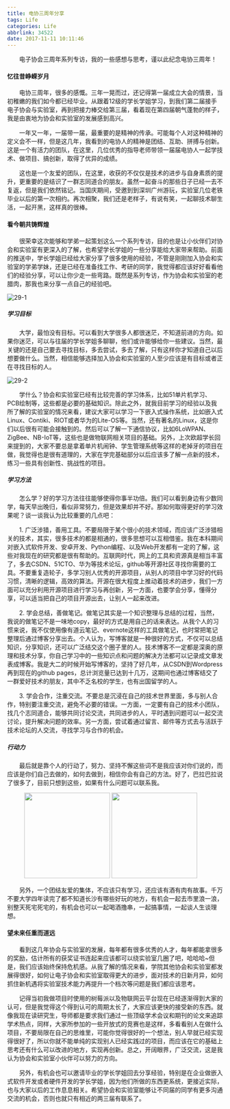 ```yaml
---
title: 电协三周年分享
tags: Life
categories: Life
abbrlink: 34522
date: 2017-11-11 10:11:46
---
```


　　电子协会三周年系列专访，我的一些感想与思考，谨以此纪念电协三周年！

<!--more-->

#### 忆往昔峥嵘岁月

　　电协三周年，很多的感慨。三年一晃而过，还记得第一届成立大会的情景，当初稚嫩的我们如今都已经毕业。从跟着12级的学长学姐学习，到我们第二届接手电子协会与实验室，再到把接力棒交给第三届，看着现在第四届朝气蓬勃的样子，我是由衷地为协会和实验室的发展感到高兴。

　　一年又一年，一届带一届，最重要的是精神的传承。可能每个人对这种精神的定义会不一样，但是这几年，我看到的电协人的精神是团结、互助、拼搏与创新。这是一个有活力的团队，在这里，几位优秀的指导老师带领一届届电协人一起学技术、做项目、搞创新，取得了优异的成绩。

　　这也是一个友爱的团队，在这里，收获的不仅仅是技术的进步与自身素质的提升，更重要的是结识了一群志同道合的朋友。虽然一起奋斗的那些日子已经一去不复返，但是我们依然铭记。当国庆期间，受邀到到深圳广州游玩，实验室几位老铁毕业以后的第一次相约。再次相聚，我们还是老样子，有说有笑，一起聊技术聊生活，一起开黑，这样真的很棒。

#### 看今朝共铸辉煌

 　　很荣幸这次能够和学弟一起策划这么一个系列专访，目的也是让小伙伴们对协会和实验室有更深入的了解，也希望学长学姐的一些分享能给大家带来帮助。前面的推送中，学长学姐已经给大家分享了很多使用的经验，不管是刚刚加入协会和实验室的学弟学妹，还是已经在准备找工作、考研的同学，我觉得都应该好好看看他们的经验分享，可以让你少走一些弯路。既然是系列专访，作为协会和实验室的老腊肉，那我也来分享一点自己的经验吧。

![29-1](http://fzy-blog.oss-cn-shenzhen.aliyuncs.com/2017/10/29-1.jpg)

##### 学习目标

 　　大学，最怕没有目标。可以看到大学很多人都很迷茫，不知道前进的方向。如果你迷茫，可以与往届的学长学姐多聊聊，他们或许能够给你一些建议。当然，最关键的还是自己要去寻找目标，多去尝试，多去了解，只有这样你才知道自己以后想要做什么。当然，相信能够选择加入协会和实验室的人至少应该是有目标或者正在寻找目标的人。

![29-2](http://fzy-blog.oss-cn-shenzhen.aliyuncs.com/2017/10/29-2.jpg)

　　学什么？协会和实验室已经有比较完善的学习体系，比如51单片机学习、PCB绘制等，这些都是必要的基础知识。除此之外，就我目前学习的经验以及我所了解的实验室的情况来看，建议大家可以学习一下嵌入式操作系统，比如嵌入式Linux、Contiki、RIOT或者华为的Lite-OS等。当然，还有著名的Linux，这是你们以后很有可能会接触到的。然后可以了解一下通信协议，比如6LoWPAN、ZigBee、NB-IoT等，这些也是做物联网相关项目的基础。另外，上次欧超学长回来提到的，大家不要总是拿着单片机闹钟、学生管理系统等这样的老掉牙的项目在做，我觉得也是很有道理的，大家在学完基础部分以后应该多了解一点新的技术，练习一些具有创新性、挑战性的项目。

##### 学习方法

　　怎么学？好的学习方法往往能够使得你事半功倍。我们可以看到身边有少数同学，每天早出晚归，看似非常努力，但是效果却并不好。那如何取得更好的学习效果呢？谈一谈我认为比较重要的几点吧：

　　1. 广泛涉猎，善用工具。不要局限于某个很小的技术领域，而应该广泛涉猎相关的技术，其实，很多技术的都是相通的，很多思想可以互相借鉴。我在本科期间对嵌入式软件开发、安卓开发、Python编程、以及Web开发都有一定的了解，这些对我现在的研究都是很有帮助的。互联网时代，网上的工具和资源真是相当丰富了，多去CSDN、51CTO、华为等技术论坛，github等开源社区寻找你需要的工具。不要重复造轮子，多学习别人优秀的开源项目，从别人的项目中学习好的代码习惯，清晰的逻辑，高效的算法。开源在很大程度上推动着技术的进步，我们一方面可以充分利用开源项目进行学习与再创新，另一方面，也要学会分享，懂得分享，可以适当把自己的项目开源出去，让别人一起来改进。

　　2. 学会总结，善做笔记。做笔记其实是一个知识整理与总结的过程，当然，我说的做笔记不是一味地copy，最好的方式是用自己的话来表达。从我个人的习惯来说，我不仅使用像有道云笔记、evernote这样的工具做笔记，也时常把笔记整理后通过博客分享出去。个人认为，写博客就是一种很好的方式，不仅可以总结知识，分享知识，还可以广泛结交这个圈子里的人。技术博客不一定都是深奥的原理和技术分享，你自己学习中的一些知识点和问题的解决方法都可以记录成文章发表成博客。我是大二的时候开始写博客的，坚持了好几年，从CSDN到Wordpress再到现在的github pages，总计浏览量已达到十几万，这期间也通过博客结交了一群爱好技术的朋友，其中不乏名校的学生，也有出国留学的人。

　　3. 学会合作，注重交流。不要总是沉浸在自己的技术世界里面，多与别人合作，特别要注重交流，避免不必要的错误。一方面，一定要有自己的技术小团队，找几个志同道合，能够共同讨论交流，共同进步的人，平时遇到问题可以一起交流讨论，提升解决问题的效率。另一方面，尝试着通过留言、邮件等方式去与活跃于技术论坛的人交流，寻找学习与合作的机会。

##### 行动力

　　最后就是靠个人的行动了，努力、坚持不懈这些词不是我应该对你们说的，而应该是你们自己去做的，如何去做到，相信你会有自己的方法。好了，巴拉巴拉说了很多了，目前只想到这些，如果有什么问题可以联系我。

<figure class="half">
    <img src="http://fzy-blog.oss-cn-shenzhen.aliyuncs.com/2017/10/29-5.jpg" width="200">
    <img src="http://fzy-blog.oss-cn-shenzhen.aliyuncs.com/2017/10/29-4.jpg" width="200">
</figure>


　　另外，一个团结友爱的集体，不应该只有学习，还应该有酒有肉有故事。千万不要大学四年读完了都不知道长沙有哪些好玩的地方，有机会一起去市里浪一浪，别整天死宅死宅的，有机会也可以一起喝酒撸串，一起搞事情，一起谈人生谈理想。

#### 望未来任重而道远

　　看到这几年协会与实验室的发展，每年都有很多优秀的人才，每年都能拿很多的奖励，估计所有的获奖证书连起来应该都可以绕实验室几圈了吧，哈哈哈~但是，我们应该始终保持危机感。从我了解的情况来看，学院其他协会和实验室都发展得很好，如何让电子协会和实验室取得更大的进步，面对技术的日新月异，如何抓住新机遇将实验室技术能力再提升一个档次等问题是我们都应该思考。

　　记得当初我做项目时使用的树莓派以及物联网云平台现在已经逐渐得到大家的认可，但是我觉得这个得到认可的周期太长了，大家应该更快的接受新的东西。就像我现在读研究生，导师都是要求我们通过一些顶级学术会议和期刊的论文来追踪学术热点，同样，大家所参加的一些开放式的竞赛也是这样，多看看别人在做什么项目，不要局限在自己的思维里，可能你觉得很好的一个想法，别人早就已经实现得很好了，所以你就不能单纯的实现别人已经实践过的项目，而应该在它的基础上思考还有什么可以改进的地方，实现再创新。总之，开阔眼界，广泛交流，这是我认为协会和实验室小伙伴可以努力的方向。

　　另外，有机会也可以邀请毕业的学长学姐回去分享经验，特别是在企业做嵌入式软件开发或者硬件开发的学长学姐，因为他们所做的东西更系统，更接近实际，也与大家以后的工作息息相关。希望协会和实验室能够让不同届的同学有更多沟通交流的机会，否则也就只有相近的两三届有联系了。
